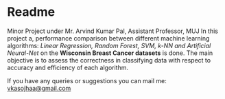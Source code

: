 # Readme
Minor Project under Mr. Arvind Kumar Pal, Assistant Professor, MUJ
In this project a, performance comparison between different machine learning algorithms: <i>Linear Regression, Random Forest, SVM,
k-NN and Artificial Neural-Net </i> on the <b>Wisconsin Breast Cancer datasets</b> is done. The main objective is to assess the
correctness in classifying data with respect to accuracy and efficiency of each algorithm.

If you have any queries or suggestions you can mail me: vkasojhaa@gmail.com
